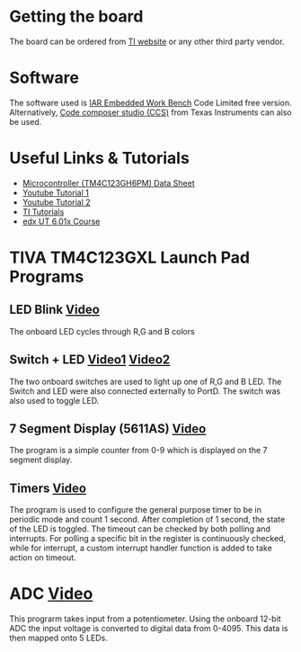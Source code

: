 # Getting the board
The board can be ordered from [TI website](https://store.ti.com/ProductAccessories.aspx?ProductId=4505) or any other third party vendor.

# Software
The software used is [IAR Embedded Work Bench](https://www.iar.com/iar-embedded-workbench/) Code Limited free version. Alternatively, [Code composer studio (CCS)](http://www.ti.com/tool/CCSTUDIO) from Texas Instruments can also be used.

# Useful Links & Tutorials
* [Microcontroller (TM4C123GH6PM) Data Sheet](http://www.ti.com/lit/ds/symlink/tm4c123gh6pm.pdf)
* [Youtube Tutorial 1](https://www.youtube.com/watch?v=qieNBhmWQbA&list=PLmfT_cdP5PYBWYvK_bCdGyBqQEiRzUPeq&index=3)
* [Youtube Tutorial 2](https://www.youtube.com/watch?v=3V9eqvkMzHA&list=PLPW8O6W-1chwyTzI3BHwBLbGQoPFxPAPM)
* [TI Tutorials](http://processors.wiki.ti.com/index.php/Getting_Started_with_the_TIVA%E2%84%A2_C_Series_TM4C123G_LaunchPad)
* [edx UT 6.01x Course](https://courses.edx.org/courses/UTAustinX/UT.6.01x/1T2014/course/)


# TIVA TM4C123GXL Launch Pad Programs

## LED Blink [Video](https://youtu.be/A0ijtlBGvPw)
The onboard LED cycles through R,G and B colors

## Switch + LED [Video1](https://youtu.be/PD2W7jYPpn8) [Video2](https://youtu.be/Izpt-WET_rg)
The two onboard switches are used to light up one of R,G and B LED. The Switch and LED were also connected externally to PortD. The switch was also used to toggle LED.

## 7 Segment Display (5611AS) [Video](https://youtu.be/ZtxzncycSjI)
The program is a simple counter from 0-9 which is displayed on the 7 segment display.

## Timers [Video](https://youtu.be/4cy1UF1q9_c)
The program is used to configure the general purpose timer to be in periodic mode and count 1 second. After completion of 1 second, the state of the LED is toggled. The timeout can be checked by both polling and interrupts. For polling a specific bit in the register is continuously checked, while for interrupt, a custom interrupt handler function is added to take action on timeout.

# ADC [Video](https://youtu.be/aCUaC6itu9I)
This prograrm takes input from a potentiometer. Using the onboard 12-bit ADC the input voltage is converted to digital data from 0-4095. This data is then mapped onto 5 LEDs.
